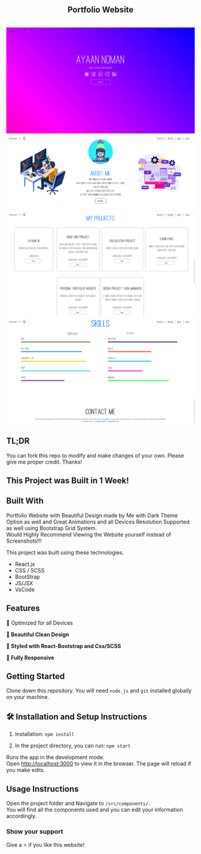 <h2 align="center">
  Portfolio Website<br/>
</h2>
<br/>
<img src="./aa.png">
<img src="./a1.png">
<img src="./a2.png">
<img src="./a3.png">

## TL;DR

You can fork this repo to modify and make changes of your own. Please give me proper credit. Thanks!

## This Project was Built in 1 Week!

## Built With

Portfolio Website with Beautiful Design made by Me with Dark Theme Option as well and Great Animations and all Devices Resolution Supported as well using Bootstrap Grid System.<br> Would Highly Recommend Viewing the Website yourself instead of Screenshots!!!<br/>

This project was built using these technologies.

- React.js
- CSS / SCSS
- BootStrap
- JS/JSX
- VsCode

## Features
  👾 Optimized for all Devices

**📖 Beautiful Clean Design**

**🎨 Styled with React-Bootstrap and Css/SCSS**

**📱 Fully Responsive**

## Getting Started

Clone down this repository. You will need `node.js` and `git` installed globally on your machine.

## 🛠 Installation and Setup Instructions

1. Installation: `npm install`

2. In the project directory, you can run: `npm start`

Runs the app in the development mode.\
Open [http://localhost:3000](http://localhost:3000) to view it in the browser.
The page will reload if you make edits.

## Usage Instructions

Open the project folder and Navigate to `/src/components/`. <br/>
You will find all the components used and you can edit your information accordingly.

### Show your support

Give a ⭐ if you like this website!
